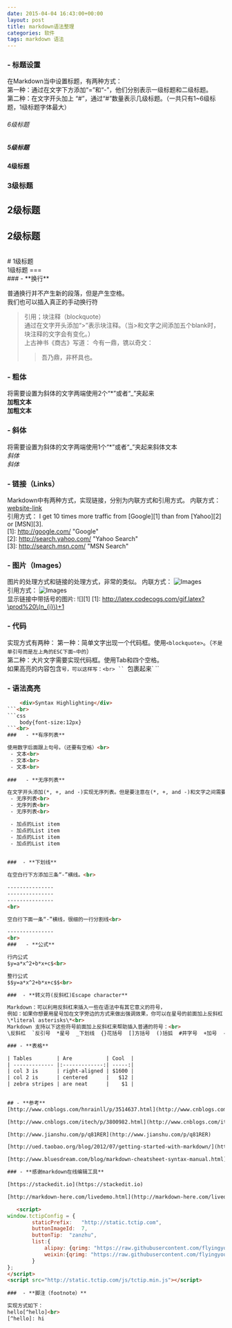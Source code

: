 ```yaml
---
date: 2015-04-04 16:43:00+00:00
layout: post
title: markdown语法整理
categories: 软件
tags: markdown 语法
---
```

###  - **标题设置**

在Markdown当中设置标题，有两种方式：<br>
第一种：通过在文字下方添加“=”和“-”，他们分别表示一级标题和二级标题。<br>
第二种：在文字开头加上 “#”，通过“#”数量表示几级标题。（一共只有1~6级标题，1级标题字体最大）<br>

###### 6级标题<br>
##### 5级标题<br>
#### 4级标题<br>
### 3级标题<br>
## 2级标题<br>
2级标题
---
<br>
# 1级标题<br>
1级标题
===
<br>
###  - **换行**

普通换行并不产生新的段落，但是产生空格。<br>
我们也可以插入真正的手动换行符 <br>

>引用；块注释（blockquote）<br>
通过在文字开头添加“>”表示块注释。（当>和文字之间添加五个blank时，块注释的文字会有变化。）<br>
上古神书《商古》写道：
>   今有一鼎，镌以奇文：<br>
>   >   吾乃鼎，非杯具也。

###  - **粗体**

将需要设置为斜体的文字两端使用2个“*”或者“_”夹起来<br>
 **加粗文本**<br>
 __加粗文本__<br>

###  - **斜体**

将需要设置为斜体的文字两端使用1个“*”或者“_”夹起来斜体文本<br>
*斜体*<br>
_斜体_<br>

###  - **链接（Links）**

Markdown中有两种方式，实现链接，分别为内联方式和引用方式。
内联方式：
[website-link](http:www.baidu.com  "optional title")<br>
引用方式：
I get 10 times more traffic from [Google][1] than from [Yahoo][2] or [MSN][3].  <br>
[1]: http://google.com/        "Google" <br>
[2]: http://search.yahoo.com/  "Yahoo Search" <br>
[3]: http://search.msn.com/    "MSN Search"<br>

###  - **图片（Images）**

图片的处理方式和链接的处理方式，非常的类似。
内联方式：
![Images](/path/to/img.jpg "optional title")<br>
引用方式：
![Images](http:www.baidu.com/1.jpg  "optional title")<br>
显示链接中带括号的图片:
![][1]
[1]: http://latex.codecogs.com/gif.latex?\prod%20\(n_{i}\)+1<br>

###  - **代码**

实现方式有两种：
第一种：简单文字出现一个代码框。使用`<blockquote>`。（`不是单引号而是左上角的ESC下面~中的`）<br>
第二种：大片文字需要实现代码框。使用Tab和四个空格。<br>
如果高亮的内容包含`号，可以这样写：<br>
`` `包裹起来` ``
  
###   - **语法高亮**

```html
    <div>Syntax Highlighting</div>
```<br>
```css
    body{font-size:12px}
```<br>
###   - **有序列表**

使用数字后面跟上句号。（还要有空格）<br>
 - 文本<br>
 - 文本<br>
 - 文本<br>
 
###   - **无序列表**

在文字开头添加(*, +, and -)实现无序列表。但是要注意在(*, +, and -)和文字之间需要添加空格。（建议：一个文档中只是用一种无序列表的表示方式）：
 - 无序列表<br>
 - 无序列表<br>
 - 无序列表<br>

 - 加点的List item
 - 加点的List item
 - 加点的List item
 - 加点的List item
 

###  - **下划线**

在空白行下方添加三条“-”横线。<br>

---------------
---------------
---------------
<br>

空白行下面一条“-”横线，很细的一行分割线<br>

---------------
<br>
###   - **公式**

行内公式
$y=a*x^2+b*x+c$<br>

整行公式
$$y=a*x^2+b*x+c$$<br>

###  - **转义符(反斜杠)Escape character**

Markdown：可以利用反斜杠来插入一些在语法中有其它意义的符号，
例如：如果你想要用星号加在文字旁边的方式来做出强调效果，你可以在星号的前面加上反斜杠：<br>
\*literal asterisks\*<br>
Markdown 支持以下这些符号前面加上反斜杠来帮助插入普通的符号：<br>
\反斜杠  `反引号  *星号  _下划线  {}花括号  []方括号  ()括弧  #井字号  +加号  -减号  .英文句 !感叹号  <br>

### - **表格**

| Tables        | Are           | Cool  |
| ------------- |:-------------:| -----:|
| col 3 is      | right-aligned | $1600 |
| col 2 is      | centered      |   $12 |
| zebra stripes | are neat      |    $1 |   

 
## - **参考**
[http://www.cnblogs.com/hnrainll/p/3514637.html](http://www.cnblogs.com/hnrainll/p/3514637.html)

[http://www.cnblogs.com/itech/p/3800982.html](http://www.cnblogs.com/itech/p/3800982.html)

[http://www.jianshu.com/p/q81RER](http://www.jianshu.com/p/q81RER)

[http://ued.taobao.org/blog/2012/07/getting-started-with-markdown/](http://ued.taobao.org/blog/2012/07/getting-started-with-markdown/)

[http://www.bluesdream.com/blog/markdown-cheatsheet-syntax-manual.html](http://www.bluesdream.com/blog/markdown-cheatsheet-syntax-manual.html)

### - **感谢markdown在线编辑工具**

[https://stackedit.io](https://stackedit.io)

[http://markdown-here.com/livedemo.html](http://markdown-here.com/livedemo.html)

   <script>
window.tctipConfig = {
        staticPrefix:   "http://static.tctip.com",
        buttonImageId:  7,
        buttonTip:  "zanzhu",
        list:{
            alipay: {qrimg: "https://raw.githubusercontent.com/flyingyouth/Jekyll-Light/gh-pages/img/ali.png"},
            weixin:{qrimg: "https://raw.githubusercontent.com/flyingyouth/Jekyll-Light/gh-pages/img/wx.png"},
        }
};
</script>
<script src="http://static.tctip.com/js/tctip.min.js"></script>
   
###  - **脚注（footnote）**

实现方式如下：
hello[^hello]<br>
[^hello]: hi